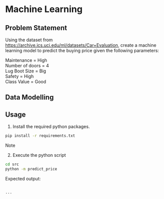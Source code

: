 # Machine Learning

## Problem Statement
Using the dataset from https://archive.ics.uci.edu/ml/datasets/Car+Evaluation, create a machine learning model to predict the buying price given the following parameters:

Maintenance = High <br>
Number of doors = 4 <br>
Lug Boot Size = Big <br>
Safety = High <br>
Class Value = Good <br>
## Data Modelling


## Usage
1. Install the required python packages.
```bash
pip install -r requirements.txt
```
Note

2. Execute the python script
```bash
cd src
python -m predict_price
```
Expected output:
```

...
